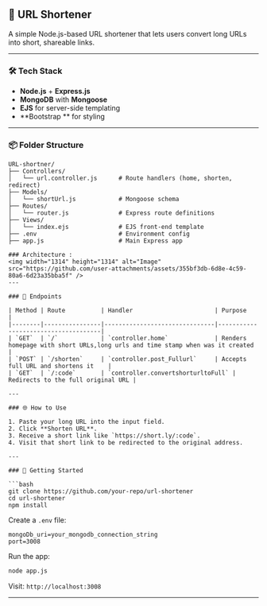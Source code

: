 

## 📁 URL Shortener

A simple Node.js-based URL shortener that lets users convert long URLs into short, shareable links.

---

### 🛠 Tech Stack

- **Node.js** + **Express.js**
- **MongoDB** with **Mongoose**
- **EJS** for server-side templating
- **Bootstrap ** for styling

---

### 📦 Folder Structure

```
URL-shortner/
├── Controllers/
│   └── url.controller.js      # Route handlers (home, shorten, redirect)
├── Models/
│   └── shortUrl.js            # Mongoose schema
├── Routes/
│   └── router.js              # Express route definitions
├── Views/
│   └── index.ejs              # EJS front-end template
├── .env                       # Environment config
├── app.js                     # Main Express app

### Architecture :
<img width="1314" height="1314" alt="Image" src="https://github.com/user-attachments/assets/355bf3db-6d8e-4c59-80a6-6d23a35bba5f" />
---

### 🚀 Endpoints

| Method | Route          | Handler                       | Purpose                             |
|--------|----------------|-------------------------------|-------------------------------------|
| `GET`  | `/`            | `controller.home`             | Renders homepage with short URLs,long urls and time stamp when was it created   |
| `POST` | `/shorten`     | `controller.post_Fullurl`     | Accepts full URL and shortens it    |
| `GET`  | `/:code`       | `controller.convertshorturltoFull` | Redirects to the full original URL |

---

### 🌐 How to Use

1. Paste your long URL into the input field.
2. Click **Shorten URL**.
3. Receive a short link like `https://short.ly/:code`.
4. Visit that short link to be redirected to the original address.

---

### 📌 Getting Started

```bash
git clone https://github.com/your-repo/url-shortener
cd url-shortener
npm install
```

Create a `.env` file:

```env
mongoDb_uri=your_mongodb_connection_string
port=3008
```

Run the app:

```bash
node app.js
```

Visit: `http://localhost:3008`

---

